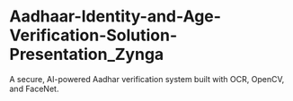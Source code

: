 # Aadhaar-Identity-and-Age-Verification-Solution-Presentation_Zynga
A secure, AI-powered Aadhar verification system built with OCR, OpenCV, and FaceNet.
